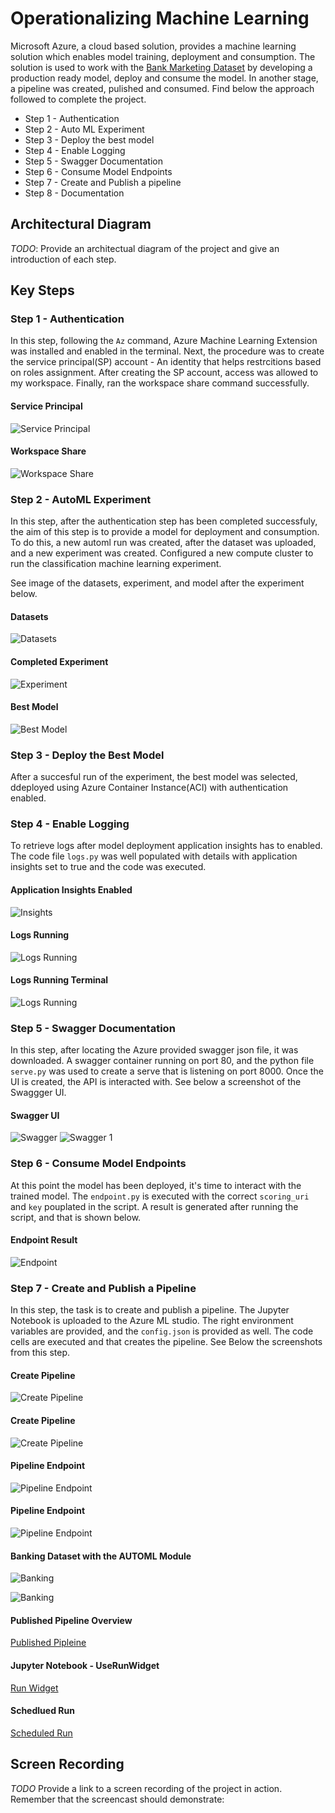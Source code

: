 # Operationalizing Machine Learning

Microsoft Azure, a cloud based solution, provides a machine learning solution which enables model training, deployment and consumption. The solution is used to work with the [Bank Marketing Dataset](https://automlsamplenotebookdata.blob.core.windows.net/automl-sample-notebook-data/bankmarketing_train.csv) by developing a production ready model, deploy and consume the model. In another stage, a pipeline was created, pulished and consumed. Find below the approach followed to complete the project.

- Step 1 - Authentication
- Step 2 - Auto ML Experiment
- Step 3 - Deploy the best model
- Step 4 - Enable Logging
- Step 5 - Swagger Documentation
- Step 6 - Consume Model Endpoints
- Step 7 - Create and Publish a pipeline
- Step 8 - Documentation

## Architectural Diagram

_TODO_: Provide an architectual diagram of the project and give an introduction of each step.

## Key Steps

### Step 1 - Authentication

In this step, following the `Az` command, Azure Machine Learning Extension was installed and enabled in the terminal. Next, the procedure was to create the service principal(SP) account - An identity that helps restrcitions based on roles assignment.
After creating the SP account, access was allowed to my workspace. Finally, ran the workspace share command successfully.

#### Service Principal

![Service Principal](https://github.com/bleso-a/nd00333_AZMLND_C2/blob/master/Screenshot/Service%20Principal.png)

#### Workspace Share

![Workspace Share](https://github.com/bleso-a/nd00333_AZMLND_C2/blob/master/Screenshot/workspace%20share.png)

### Step 2 - AutoML Experiment

In this step, after the authentication step has been completed successfuly, the aim of this step is to provide a model for deployment and consumption. To do this, a new automl run was created, after the dataset was uploaded, and a new experiment was created. Configured a new compute cluster to run the classification machine learning experiment.

See image of the datasets, experiment, and model after the experiment below.

#### Datasets

![Datasets](https://github.com/bleso-a/nd00333_AZMLND_C2/blob/master/Screenshot/Dataset%20is%20available.png)

#### Completed Experiment

![Experiment](https://github.com/bleso-a/nd00333_AZMLND_C2/blob/master/Screenshot/Completed%20Experiment.png)

#### Best Model

![Best Model](https://github.com/bleso-a/nd00333_AZMLND_C2/blob/master/Screenshot/Best%20Model.png)

### Step 3 - Deploy the Best Model

After a succesful run of the experiment, the best model was selected, ddeployed using Azure Container Instance(ACI) with authentication enabled.

### Step 4 - Enable Logging

To retrieve logs after model deployment application insights has to enabled. The code file `logs.py` was well populated with details with application insights set to true and the code was executed.

#### Application Insights Enabled

![Insights](https://github.com/bleso-a/nd00333_AZMLND_C2/blob/master/Screenshot/Application%20insights%20enabled.png)

#### Logs Running

![Logs Running](https://github.com/bleso-a/nd00333_AZMLND_C2/blob/master/Screenshot/Logs%20running.png)

#### Logs Running Terminal

![Logs Running](https://github.com/bleso-a/nd00333_AZMLND_C2/blob/master/Screenshot/Logs%20running%20terminal.png)

### Step 5 - Swagger Documentation

In this step, after locating the Azure provided swagger json file, it was downloaded. A swagger container running on port 80, and the python file `serve.py` was used to create a serve that is listening on port 8000. Once the UI is created, the API is interacted with.
See below a screenshot of the Swaggger UI.

#### Swagger UI

![Swagger](https://github.com/bleso-a/nd00333_AZMLND_C2/blob/master/Screenshot/New%20Swagger.png)
![Swagger 1](https://github.com/bleso-a/nd00333_AZMLND_C2/blob/master/Screenshot/New%20Swagger%203.png)

### Step 6 - Consume Model Endpoints

At this point the model has been deployed, it's time to interact with the trained model. The `endpoint.py` is executed with the correct `scoring_uri` and `key` pouplated in the script.
A result is generated after running the script, and that is shown below.

#### Endpoint Result

![Endpoint](https://github.com/bleso-a/nd00333_AZMLND_C2/blob/master/Screenshot/Endpoint%20result.png)

### Step 7 - Create and Publish a Pipeline

In this step, the task is to create and publish a pipeline. The Jupyter Notebook is uploaded to the Azure ML studio. The right environment variables are provided, and the `config.json` is provided as well.
The code cells are executed and that creates the pipeline. See Below the screenshots from this step.

#### Create Pipeline

![Create Pipeline](https://github.com/bleso-a/nd00333_AZMLND_C2/blob/master/Screenshot/Created%20Pipeline.png)

#### Create Pipeline

![Create Pipeline](https://github.com/bleso-a/nd00333_AZMLND_C2/blob/master/Screenshot/Created%20Pipeline%202.png)

#### Pipeline Endpoint

![Pipeline Endpoint](https://github.com/bleso-a/nd00333_AZMLND_C2/blob/master/Screenshot/Pipeline%20Endpoint%202.png)

#### Pipeline Endpoint

![Pipeline Endpoint](https://github.com/bleso-a/nd00333_AZMLND_C2/blob/master/Screenshot/Pipeline%20Endpoint.png)

#### Banking Dataset with the AUTOML Module

![Banking](https://github.com/bleso-a/nd00333_AZMLND_C2/blob/master/Screenshot/Banking%20Dataset%20with%20the%20AutoML%20module.png)

![Banking](https://github.com/bleso-a/nd00333_AZMLND_C2/blob/master/Screenshot/Banking%20Dataset%20with%20the%20AutoML%20module%202.png)

#### Published Pipeline Overview

[Published Pipleine ](https://github.com/bleso-a/nd00333_AZMLND_C2/blob/master/Screenshot/Pipeline%20Endpoint%202.png)

#### Jupyter Notebook - UseRunWidget

[Run Widget](https://github.com/bleso-a/nd00333_AZMLND_C2/blob/master/Screenshot/Run%20Widget%20in%20Notebook.png)

#### Schedlued Run

[Scheduled Run](https://github.com/bleso-a/nd00333_AZMLND_C2/blob/master/Screenshot/Run%20in%20ML%20studio%202.png)

## Screen Recording

_TODO_ Provide a link to a screen recording of the project in action. Remember that the screencast should demonstrate:
